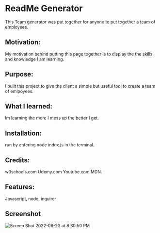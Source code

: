 <h1>ReadMe Generator</h1>
This Team generator was put together for anyone to put together a team of employees.

<h2>Motivation:</h2>
My motivation behind putting this page together is to display the the skills and knowledge I am learning.
<h2>Purpose:</h2>
I built this project to give the client a simple but useful tool to create a team of emlpoyees.
<h2>What I learned:</h2>
Im learning the more I mess up the better I get.
<h2>Installation:</h2>
run by entering node index.js in the terminal.
<h2>Credits:</h2>
w3schools.com Udemy.com Youtube.com MDN.
<h2>Features:</h2>
Javascript, node, inquirer
<h2>Screenshot</h2>

![Screen Shot 2022-08-23 at 8 30 50 PM](https://user-images.githubusercontent.com/102636855/186322580-3dbbec2c-b292-4bac-ab1d-0943f16f8375.png)
